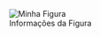 

  <img src="https://ibb.co/SQSMZyF" alt="Minha Figura">
  <figcaption>Informações da Figura</figcaption>
